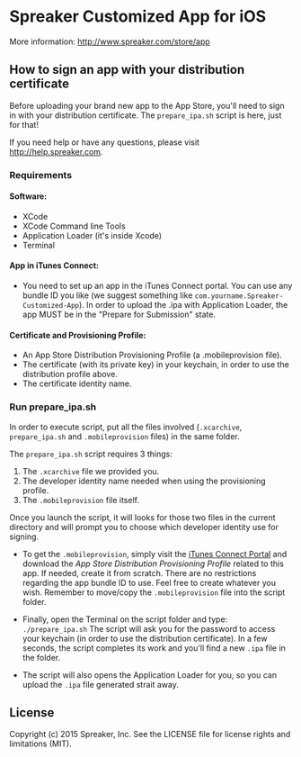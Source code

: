 # Spreaker Customized App for iOS

More information:
http://www.spreaker.com/store/app


## How to sign an app with your distribution certificate

Before uploading your brand new app to the App Store, you'll need to sign in with your distribution certificate. The `prepare_ipa.sh` script is here, just for that!

If you need help or have any questions, please visit http://help.spreaker.com.



### Requirements

#### Software:
* XCode
* XCode Command line Tools
* Application Loader (it's inside Xcode)
* Terminal


#### App in iTunes Connect:
* You need to set up an app in the iTunes Connect portal. You can use any bundle ID you like (we suggest something like `com.yourname.Spreaker-Customized-App`).
In order to upload the .ipa with Application Loader, the app MUST be in the "Prepare for Submission" state.


#### Certificate and Provisioning Profile:
* An App Store Distribution Provisioning Profile (a .mobileprovision file).
* The certificate (with its private key) in your keychain, in order to use the distribution profile above.
* The certificate identity name.



### Run prepare_ipa.sh

In order to execute script, put all the files involved (`.xcarchive`, `prepare_ipa.sh` and `.mobileprovision` files) in the same folder.

The `prepare_ipa.sh` script requires 3 things:

 1. The `.xcarchive` file we provided you.
 2. The developer identity name needed when using the provisioning profile.
 3. The `.mobileprovision` file itself.

Once you launch the script, it will looks for those two files in the current directory and will prompt you to choose which developer identity use for signing.

* To get the `.mobileprovision`, simply visit the [iTunes Connect Portal](https://developer.apple.com/account/ios/profile/profileList.action) and download the *App Store Distribution Provisioning Profile* related to this app.
If needed, create it from scratch. There are no restrictions regarding the app bundle ID to use. Feel free to create whatever you wish.
Remember to move/copy the `.mobileprovision` file into the script folder.

* Finally, open the Terminal on the script folder and type:
`./prepare_ipa.sh`
The script will ask you for the password to access your keychain (in order to use the distribution certificate).
In a few seconds, the script completes its work and you'll find a new `.ipa` file in the folder.

* The script will also opens the Application Loader for you, so you can upload the `.ipa` file generated strait away.


## License

Copyright (c) 2015 Spreaker, Inc. See the LICENSE file for license rights and limitations (MIT).
